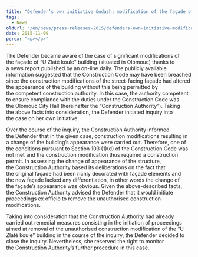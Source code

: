 ```yaml
---
title: "Defender’s own initiative &ndash; modification of the façade of a historical building"
tags:
  - News
oldUrl: "/en/news/press-releases-2015/defenders-own-initiative-modification-of-the-facade-of-a-historical-building/"
date: 2015-11-09
perex: "<p></p>"
---
```


<!-- imported from the old website -->

<p>The Defender became aware of the case of significant modifications of the façade of “U Zlaté koule” building (situated in Olomouc) thanks to a news report published by an on-line daily. The publicly available information suggested that the Construction Code may have been breached since the construction modifications of the street-facing façade had altered the appearance of the building without this being permitted by the competent construction authority. In this case, the authority competent to ensure compliance with the duties under the Construction Code was the Olomouc City Hall (hereinafter the “Construction Authority”). Taking the above facts into consideration, the Defender initiated inquiry into the case on her own initiative.</p> <p>Over the course of the inquiry, the Construction Authority informed the Defender that in the given case, construction modifications resulting in a change of the building’s appearance were carried out. Therefore, one of the conditions pursuant to Section 103 (1)(d) of the Construction Code was not met and the construction modification thus required a construction permit. In assessing the change of appearance of the structure, the Construction Authority based its deliberations on the fact that the original façade had been richly decorated with façade elements and the new façade lacked any differentiation, in other words the change of the façade’s appearance was obvious. Given the above-described facts, the Construction Authority advised the Defender that it would initiate proceedings ex officio to remove the unauthorised construction modifications.</p> <p>Taking into consideration that the Construction Authority had already carried out remedial measures consisting in the initiation of proceedings aimed at removal of the unauthorised construction modification of the “U Zlaté koule” building in the course of the inquiry, the Defender decided to close the inquiry. Nevertheless, she reserved the right to monitor the Construction Authority’s further procedure in this case.</p>
